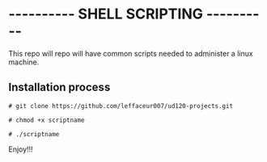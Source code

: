 # ---------- SHELL SCRIPTING ----------

This repo will repo will have common scripts needed to administer a linux machine.

## Installation process
```
# git clone https://github.com/leffaceur007/ud120-projects.git
```
```
# chmod +x scriptname
```
```
# ./scriptname
```

Enjoy!!!